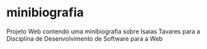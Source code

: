 # minibiografia
Projeto Web contendo uma minibiografia sobre Isaias Tavares para a Disciplina de Desenvolvimento de Software para a Web
